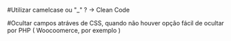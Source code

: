#Utilizar camelcase ou "_" ?  -> Clean Code

#Ocultar campos atráves de CSS, quando não houver opção fácil de ocultar por PHP ( Woocoomerce, por exemplo ) 
